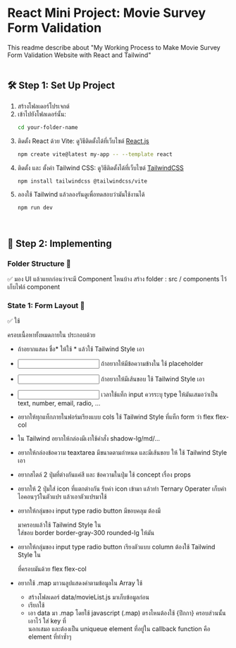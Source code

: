 # React Mini Project: Movie Survey Form Validation
This readme describe about "My Working Process to Make Movie Survey Form Validation Website with React and Tailwind"
<br/><br/>

## 🛠️ Step 1: Set Up Project

1. สร้างโฟลเดอร์โปรเจกต์
2. เข้าไปยังโฟลเดอร์นั้น:
   ```bash
   cd your-folder-name
3. ติดตั้ง React ด้วย Vite: ดูวิธีติดตั้งได้ที่เว็บไซต์ [React.js](https://react.dev/learn/build-a-react-app-from-scratch)
   ```bash
   npm create vite@latest my-app -- --template react
4. ติดตั้ง และ ตั้งค่า Tailwind CSS: ดูวิธีติดตั้งได้ที่เว็บไซต์ [TailwindCSS](https://tailwindcss.com/docs/installation/using-vite)
   ```bash
   npm install tailwindcss @tailwindcss/vite
5. ลองใช้ Tailwind แล้วลองรันดูเพื่อทดสอบว่ามันใช้งานได้
   ```bash
   npm run dev
<br/>

## 🚧 Step 2: Implementing
### Folder Structure 📁
✅ มอง UI แล้วแยกก่อนว่าจะมี Component ไหนบ้าง สร้าง folder : src / components ไว้เก็บไฟล์ component 
<br/>

### State 1: Form Layout 🧱
✅ ใช้ <form> ครอบเนื้อหาทั้งหมดภายใน ประกอบด้วย
- <label> ถ้าอยากแสดง ชื่อ* ให้ใช้ <span>*<span> แล้วใช้ Tailwind Style เอา

- <input> ถ้าอยากให้มีข้อความข้างใน ใช้ placeholder
- <input> ถ้าอยากให้มีเส้นขอบ ใช้ Tailwind Style เอา
- <input> เวลาใช้แท็ก input ควรระบุ type ให้มันเสมอว่าเป็น text, number, email, radio, …

- <form> อยากให้ทุกแท็กภายในฟอร์มเรียงแบบ cols ใช้ Tailwind Style ที่แท็ก form ว่า flex flex-col
- ใน Tailwind อยากให้กล่องมีเงาใช้คำสั่ง shadow-lg/md/…
  
- อยากให้กล่องข้อความ teaxtarea มีขนาดตามกำหนด และมีเส้นขอบ ให้ ใช้ Tailwind Style เอา
  
- อยากสไตล์ 2 ปุ่มที่ต่างกันแค่สี และ ข้อความในปุ่ม ใช้ concept เรื่อง props
  
- อยากให้ 2 ปุ่มใส่ icon ที่แตกต่างกัน รับค่า icon เข้ามา แล้วทำ Ternary Operater เก็บค่าไอคอนๆว้ในตัวแปร แล้วเอาตัวแปรมาใช้

- อยากให้กลุ่มของ input type radio button มีขอบคลุม ต้องมี <div> มาครอบแล้วใช้ Tailwind Style ใน <div> ใส่ขอบ border border-gray-300 rounded-lg ให้มัน
- อยากให้กลุ่มของ input type radio button เรียงตัวแบบ column ต้องใช้ Tailwind Style ใน <div> ที่ครอบมันด้วย flex flex-col
- อยากใช้ .map มาวนลูปแสดงค่าตามข้อมูลใน Array ใช้
  - สร้างโฟลเดอร์ data/movieList.js มาเก็บข้อมูลก่อน
  - เรียกใช้
  - เอา data มา .map โดยใช้ javascript (.map) ตรงไหนต้องใช้ {ปีกกา} ครอบส่วนนั้นเอาไว้ ใส่ key ที่ <div> นอกเสมอ และต้องเป็น uniqueue element ที่อยู่ใน callback function คือ element ที่ทำซ้ำๆ
<br/>




